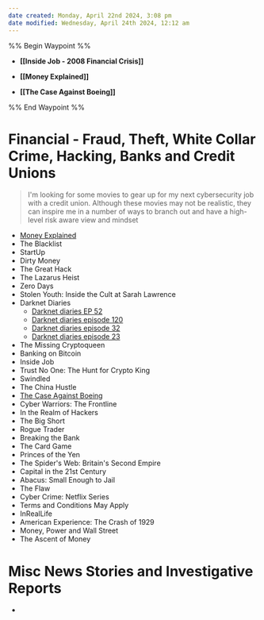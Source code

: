 ```yaml
---
date created: Monday, April 22nd 2024, 3:08 pm
date modified: Wednesday, April 24th 2024, 12:12 am
---
```


%% Begin Waypoint %%
- **[[Inside Job - 2008 Financial Crisis]]**

- **[[Money Explained]]**
- **[[The Case Against Boeing]]**

%% End Waypoint %%
# Financial - Fraud, Theft, White Collar Crime, Hacking, Banks and Credit Unions
> I'm looking for some movies to gear up for my next cybersecurity job with a credit union.  Although these movies may not be realistic, they can inspire me in a number of ways to branch out and have a high-level risk aware view and mindset

- [Money Explained](Money%20Explained/Money%20Explained.md) 
- The Blacklist
- StartUp
- Dirty Money
- The Great Hack
- The Lazarus Heist
- Zero Days
- Stolen Youth: Inside the Cult at Sarah Lawrence
- Darknet Diaries
	- [Darknet diaries EP 52](../../CybersaderNotion/05%20Notes%20-%20Classes,%20Presentations,%20Pods/Darknet%20diaries%20EP%2052.md) 
	- [Darknet diaries episode 120](../../CybersaderNotion/05%20Notes%20-%20Classes,%20Presentations,%20Pods/Darknet%20diaries%20episode%20120.md) 
	- [Darknet diaries episode 32](../../CybersaderNotion/05%20Notes%20-%20Classes,%20Presentations,%20Pods/Darknet%20diaries%20episode%2032.md) 
	- [Darknet diaries episode 23](../../CybersaderNotion/05%20Notes%20-%20Classes,%20Presentations,%20Pods/Darknet%20diaries%20episode%2023.md) 
- The Missing Cryptoqueen
- Banking on Bitcoin
- Inside Job
- Trust No One: The Hunt for Crypto King
- Swindled
- The China Hustle
- [The Case Against Boeing](The%20Case%20Against%20Boeing/The%20Case%20Against%20Boeing.md) 
- Cyber Warriors: The Frontline
- In the Realm of Hackers
- The Big Short
- Rogue Trader
- Breaking the Bank
- The Card Game
- Princes of the Yen
- The Spider's Web: Britain's Second Empire
- Capital in the 21st Century
- Abacus: Small Enough to Jail
- The Flaw
- Cyber Crime: Netflix Series
- Terms and Conditions May Apply
- InRealLife
- American Experience: The Crash of 1929
- Money, Power and Wall Street
- The Ascent of Money
# Misc News Stories and Investigative Reports
- 